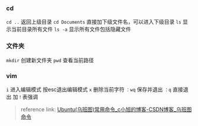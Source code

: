 ### cd
`cd ..`  返回上级目录
`cd Documents`  直接加下级文件名，可以进入下级目录
`ls` 显示当前目录所有文件
	`ls -a` 显示所有文件包括隐藏文件
### 文件夹
`mkdir` 创建新文件夹
`pwd` 查看当前路径
### vim
`i`  进入编辑模式
	按esc退出编辑模式
`x` 删除当前字符
`：wq`  保存并退出
`：q`  直接退出
加`！`表强调


>reference link: [Ubuntu(乌班图)常用命令_c小旭的博客-CSDN博客_乌班图命令](https://blog.csdn.net/c19344881x/article/details/121222465?spm=1001.2101.3001.6661.1&utm_medium=distribute.pc_relevant_t0.none-task-blog-2~default~CTRLIST~Rate-1-121222465-blog-38069291.pc_relevant_aa_2&depth_1-utm_source=distribute.pc_relevant_t0.none-task-blog-2~default~CTRLIST~Rate-1-121222465-blog-38069291.pc_relevant_aa_2&utm_relevant_index=1)